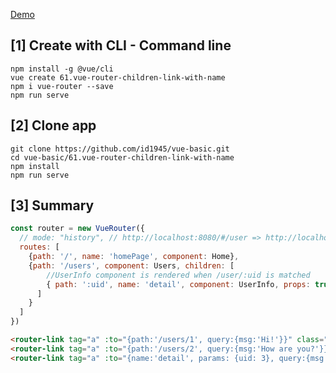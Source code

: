 [Demo](https://id1945.github.io/vue-basic/61.vue-router-children-link-with-name/dist "Demo")

## [1] Create with CLI - Command line
```
npm install -g @vue/cli
vue create 61.vue-router-children-link-with-name
npm i vue-router --save
npm run serve
```

## [2] Clone app
```
git clone https://github.com/id1945/vue-basic.git
cd vue-basic/61.vue-router-children-link-with-name
npm install
npm run serve
```

## [3] Summary
````javascript
const router = new VueRouter({
  // mode: "history", // http://localhost:8080/#/user => http://localhost:8080/user
  routes: [
    {path: '/', name: 'homePage', component: Home},
    {path: '/users', component: Users, children: [
        //UserInfo component is rendered when /user/:uid is matched
        { path: ':uid', name: 'detail', component: UserInfo, props: true }
      ]
    }
  ]
})

````
```html
<router-link tag="a" :to="{path:'/users/1', query:{msg:'Hi!'}}" class="mr-2">User 1</router-link>|
<router-link tag="a" :to="{path:'/users/2', query:{msg:'How are you?'}}" class="ml-2 mr-2">User 2</router-link>|
<router-link tag="a" :to="{name:'detail', params: {uid: 3}, query:{msg:'I`m good. Nice to meet you!'}}" class="ml-2">User 3</router-link>
```